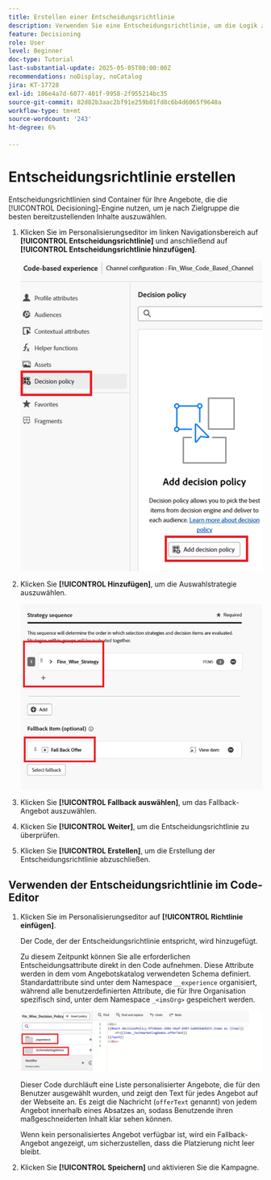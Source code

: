 ```yaml
---
title: Erstellen einer Entscheidungsrichtlinie
description: Verwenden Sie eine Entscheidungsrichtlinie, um die Logik zu definieren, um zu bestimmen, welche Angebote einem Benutzer während der Personalisierung bereitgestellt werden.
feature: Decisioning
role: User
level: Beginner
doc-type: Tutorial
last-substantial-update: 2025-05-05T00:00:00Z
recommendations: noDisplay, noCatalog
jira: KT-17728
exl-id: 186e4a7d-6077-401f-9958-2f955214bc35
source-git-commit: 82d82b3aac2bf91e259b01fd8c6b4d6065f9640a
workflow-type: tm+mt
source-wordcount: '243'
ht-degree: 6%

---
```


# Entscheidungsrichtlinie erstellen

Entscheidungsrichtlinien sind Container für Ihre Angebote, die die [!UICONTROL Decisioning]-Engine nutzen, um je nach Zielgruppe die besten bereitzustellenden Inhalte auszuwählen.

1. Klicken Sie im Personalisierungseditor im linken Navigationsbereich auf **[!UICONTROL Entscheidungsrichtlinie]** und anschließend auf **[!UICONTROL Entscheidungsrichtlinie hinzufügen]**.

   ![create-decision-policy](assets/decision-policy.png)

1. Klicken Sie **[!UICONTROL Hinzufügen]**, um die Auswahlstrategie auszuwählen.

   ![Entscheidungspolitik](assets/decision-policy2.png)

1. Klicken Sie **[!UICONTROL Fallback auswählen]**, um das Fallback-Angebot auszuwählen.
1. Klicken Sie **[!UICONTROL Weiter]**, um die Entscheidungsrichtlinie zu überprüfen.
1. Klicken Sie **[!UICONTROL Erstellen]**, um die Erstellung der Entscheidungsrichtlinie abzuschließen.

## Verwenden der Entscheidungsrichtlinie im Code-Editor

1. Klicken Sie im Personalisierungseditor auf **[!UICONTROL Richtlinie einfügen]**.

   Der Code, der der Entscheidungsrichtlinie entspricht, wird hinzugefügt.

   Zu diesem Zeitpunkt können Sie alle erforderlichen Entscheidungsattribute direkt in den Code aufnehmen. Diese Attribute werden in dem vom Angebotskatalog verwendeten Schema definiert. Standardattribute sind unter dem Namespace `__experience` organisiert, während alle benutzerdefinierten Attribute, die für Ihre Organisation spezifisch sind, unter dem Namespace `_<imsOrg>` gespeichert werden.

   ![using_decision_policy](assets/Insert-policy.png)

   Dieser Code durchläuft eine Liste personalisierter Angebote, die für den Benutzer ausgewählt wurden, und zeigt den Text für jedes Angebot auf der Webseite an. Es zeigt die Nachricht (`offerText` genannt) von jedem Angebot innerhalb eines Absatzes an, sodass Benutzende ihren maßgeschneiderten Inhalt klar sehen können.

   Wenn kein personalisiertes Angebot verfügbar ist, wird ein Fallback-Angebot angezeigt, um sicherzustellen, dass die Platzierung nicht leer bleibt.

1. Klicken Sie **[!UICONTROL Speichern]** und aktivieren Sie die Kampagne.
